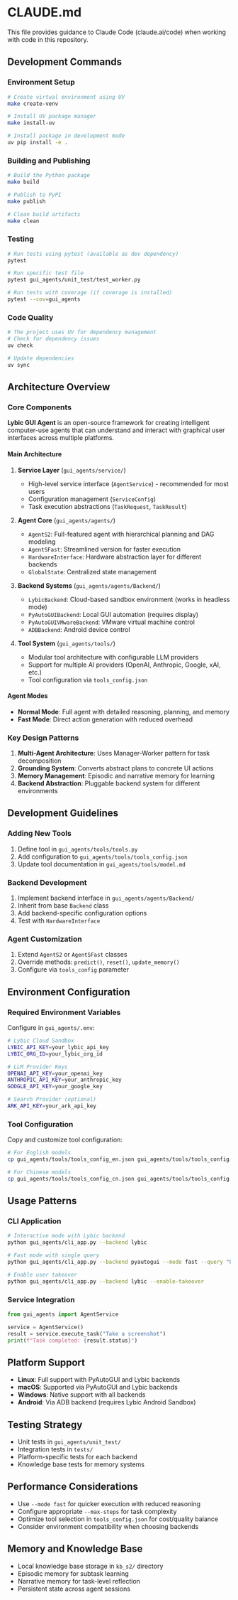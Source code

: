 # CLAUDE.md

This file provides guidance to Claude Code (claude.ai/code) when working with code in this repository.

## Development Commands

### Environment Setup
```bash
# Create virtual environment using UV
make create-venv

# Install UV package manager
make install-uv

# Install package in development mode
uv pip install -e .
```

### Building and Publishing
```bash
# Build the Python package
make build

# Publish to PyPI
make publish

# Clean build artifacts
make clean
```

### Testing
```bash
# Run tests using pytest (available as dev dependency)
pytest

# Run specific test file
pytest gui_agents/unit_test/test_worker.py

# Run tests with coverage (if coverage is installed)
pytest --cov=gui_agents
```

### Code Quality
```bash
# The project uses UV for dependency management
# Check for dependency issues
uv check

# Update dependencies
uv sync
```

## Architecture Overview

### Core Components

**Lybic GUI Agent** is an open-source framework for creating intelligent computer-use agents that can understand and interact with graphical user interfaces across multiple platforms.

#### Main Architecture

1. **Service Layer** (`gui_agents/service/`)
   - High-level service interface (`AgentService`) - recommended for most users
   - Configuration management (`ServiceConfig`)
   - Task execution abstractions (`TaskRequest`, `TaskResult`)

2. **Agent Core** (`gui_agents/agents/`)
   - `AgentS2`: Full-featured agent with hierarchical planning and DAG modeling
   - `AgentSFast`: Streamlined version for faster execution
   - `HardwareInterface`: Hardware abstraction layer for different backends
   - `GlobalState`: Centralized state management

3. **Backend Systems** (`gui_agents/agents/Backend/`)
   - `LybicBackend`: Cloud-based sandbox environment (works in headless mode)
   - `PyAutoGUIBackend`: Local GUI automation (requires display)
   - `PyAutoGUIVMwareBackend`: VMware virtual machine control
   - `ADBBackend`: Android device control

4. **Tool System** (`gui_agents/tools/`)
   - Modular tool architecture with configurable LLM providers
   - Support for multiple AI providers (OpenAI, Anthropic, Google, xAI, etc.)
   - Tool configuration via `tools_config.json`

#### Agent Modes

- **Normal Mode**: Full agent with detailed reasoning, planning, and memory
- **Fast Mode**: Direct action generation with reduced overhead

### Key Design Patterns

1. **Multi-Agent Architecture**: Uses Manager-Worker pattern for task decomposition
2. **Grounding System**: Converts abstract plans to concrete UI actions
3. **Memory Management**: Episodic and narrative memory for learning
4. **Backend Abstraction**: Pluggable backend system for different environments

## Development Guidelines

### Adding New Tools

1. Define tool in `gui_agents/tools/tools.py`
2. Add configuration to `gui_agents/tools/tools_config.json`
3. Update tool documentation in `gui_agents/tools/model.md`

### Backend Development

1. Implement backend interface in `gui_agents/agents/Backend/`
2. Inherit from base `Backend` class
3. Add backend-specific configuration options
4. Test with `HardwareInterface`

### Agent Customization

1. Extend `AgentS2` or `AgentSFast` classes
2. Override methods: `predict()`, `reset()`, `update_memory()`
3. Configure via `tools_config` parameter

## Environment Configuration

### Required Environment Variables

Configure in `gui_agents/.env`:

```bash
# Lybic Cloud Sandbox
LYBIC_API_KEY=your_lybic_api_key
LYBIC_ORG_ID=your_lybic_org_id

# LLM Provider Keys
OPENAI_API_KEY=your_openai_key
ANTHROPIC_API_KEY=your_anthropic_key
GOOGLE_API_KEY=your_google_key

# Search Provider (optional)
ARK_API_KEY=your_ark_api_key
```

### Tool Configuration

Copy and customize tool configuration:

```bash
# For English models
cp gui_agents/tools/tools_config_en.json gui_agents/tools/tools_config.json

# For Chinese models
cp gui_agents/tools/tools_config_cn.json gui_agents/tools/tools_config.json
```

## Usage Patterns

### CLI Application
```bash
# Interactive mode with Lybic backend
python gui_agents/cli_app.py --backend lybic

# Fast mode with single query
python gui_agents/cli_app.py --backend pyautogui --mode fast --query "Open calculator"

# Enable user takeover
python gui_agents/cli_app.py --backend lybic --enable-takeover
```

### Service Integration
```python
from gui_agents import AgentService

service = AgentService()
result = service.execute_task("Take a screenshot")
print(f"Task completed: {result.status}")
```

## Platform Support

- **Linux**: Full support with PyAutoGUI and Lybic backends
- **macOS**: Supported via PyAutoGUI and Lybic backends
- **Windows**: Native support with all backends
- **Android**: Via ADB backend (requires Lybic Android Sandbox)

## Testing Strategy

- Unit tests in `gui_agents/unit_test/`
- Integration tests in `tests/`
- Platform-specific tests for each backend
- Knowledge base tests for memory systems

## Performance Considerations

- Use `--mode fast` for quicker execution with reduced reasoning
- Configure appropriate `--max-steps` for task complexity
- Optimize tool selection in `tools_config.json` for cost/quality balance
- Consider environment compatibility when choosing backends

## Memory and Knowledge Base

- Local knowledge base storage in `kb_s2/` directory
- Episodic memory for subtask learning
- Narrative memory for task-level reflection
- Persistent state across agent sessions
